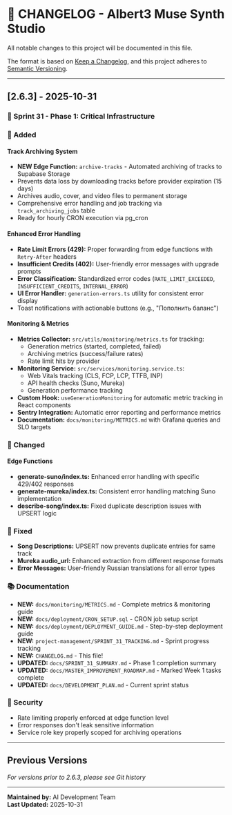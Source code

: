 # 📝 CHANGELOG - Albert3 Muse Synth Studio

All notable changes to this project will be documented in this file.

The format is based on [Keep a Changelog](https://keepachangelog.com/en/1.0.0/),
and this project adheres to [Semantic Versioning](https://semver.org/spec/v2.0.0.html).

---

## [2.6.3] - 2025-10-31

### 🎯 Sprint 31 - Phase 1: Critical Infrastructure

### 🎉 Added

#### Track Archiving System
- **NEW Edge Function:** `archive-tracks` - Automated archiving of tracks to Supabase Storage
- Prevents data loss by downloading tracks before provider expiration (15 days)
- Archives audio, cover, and video files to permanent storage
- Comprehensive error handling and job tracking via `track_archiving_jobs` table
- Ready for hourly CRON execution via pg_cron

#### Enhanced Error Handling
- **Rate Limit Errors (429):** Proper forwarding from edge functions with `Retry-After` headers
- **Insufficient Credits (402):** User-friendly error messages with upgrade prompts
- **Error Classification:** Standardized error codes (`RATE_LIMIT_EXCEEDED`, `INSUFFICIENT_CREDITS`, `INTERNAL_ERROR`)
- **UI Error Handler:** `generation-errors.ts` utility for consistent error display
- Toast notifications with actionable buttons (e.g., "Пополнить баланс")

#### Monitoring & Metrics
- **Metrics Collector:** `src/utils/monitoring/metrics.ts` for tracking:
  - Generation metrics (started, completed, failed)
  - Archiving metrics (success/failure rates)
  - Rate limit hits by provider
- **Monitoring Service:** `src/services/monitoring.service.ts`:
  - Web Vitals tracking (CLS, FCP, LCP, TTFB, INP)
  - API health checks (Suno, Mureka)
  - Generation performance tracking
- **Custom Hook:** `useGenerationMonitoring` for automatic metric tracking in React components
- **Sentry Integration:** Automatic error reporting and performance metrics
- **Documentation:** `docs/monitoring/METRICS.md` with Grafana queries and SLO targets

### 🔧 Changed

#### Edge Functions
- **generate-suno/index.ts:** Enhanced error handling with specific 429/402 responses
- **generate-mureka/index.ts:** Consistent error handling matching Suno implementation
- **describe-song/index.ts:** Fixed duplicate description issues with UPSERT logic

### 🐛 Fixed
- **Song Descriptions:** UPSERT now prevents duplicate entries for same track
- **Mureka audio_url:** Enhanced extraction from different response formats
- **Error Messages:** User-friendly Russian translations for all error types

### 📚 Documentation
- **NEW:** `docs/monitoring/METRICS.md` - Complete metrics & monitoring guide
- **NEW:** `docs/deployment/CRON_SETUP.sql` - CRON job setup script
- **NEW:** `docs/deployment/DEPLOYMENT_GUIDE.md` - Step-by-step deployment guide
- **NEW:** `project-management/SPRINT_31_TRACKING.md` - Sprint progress tracking
- **NEW:** `CHANGELOG.md` - This file!
- **UPDATED:** `docs/SPRINT_31_SUMMARY.md` - Phase 1 completion summary
- **UPDATED:** `docs/MASTER_IMPROVEMENT_ROADMAP.md` - Marked Week 1 tasks complete
- **UPDATED:** `docs/DEVELOPMENT_PLAN.md` - Current sprint status

### 🔐 Security
- Rate limiting properly enforced at edge function level
- Error responses don't leak sensitive information
- Service role key properly scoped for archiving operations

---

## Previous Versions

_For versions prior to 2.6.3, please see Git history_

---

**Maintained by:** AI Development Team  
**Last Updated:** 2025-10-31
